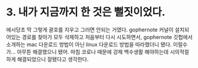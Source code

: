 # 3. 내가 지금까지 한 것은 뻘짓이었다.

애시당초 막 그렇게 괄호를 지우고 그러면 안되는 거였다. gophernote 커널이 설치되어있는 경로를 찾아가 모두 삭제하고 처음부터 다시 시도하면서, gophernote 깃헙에서 소개하는 mac 다운로드 방법이 아닌 linux 다운로드 방법을 따라했더니 됐다. 이럴수가... 아무튼 해결했으니 됐어. 마침 코로나 때문에 강제 백수생활 해야하는데 시의적절하게 해결되었으니 잘됐다고 생각한다.
